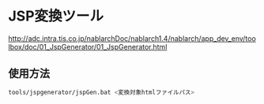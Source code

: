 # JSP変換ツール

http://adc.intra.tis.co.jp/nablarchDoc/nablarch1.4/nablarch/app_dev_env/toolbox/doc/01_JspGenerator/01_JspGenerator.html


## 使用方法

```sh
tools/jspgenerator/jspGen.bat <変換対象htmlファイルパス>
```

